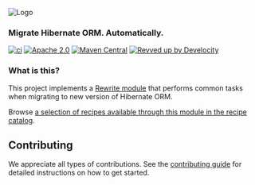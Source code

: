 ![Logo](https://github.com/openrewrite/rewrite/raw/main/doc/logo-oss.png)
### Migrate Hibernate ORM. Automatically.

[![ci](https://github.com/openrewrite/rewrite-hibernate/actions/workflows/ci.yml/badge.svg)](https://github.com/openrewrite/rewrite-hibernate/actions/workflows/ci.yml)
[![Apache 2.0](https://img.shields.io/github/license/openrewrite/rewrite-hibernate.svg)](https://www.apache.org/licenses/LICENSE-2.0)
[![Maven Central](https://img.shields.io/maven-central/v/org.openrewrite.recipe/rewrite-hibernate.svg)](https://mvnrepository.com/artifact/org.openrewrite.recipe/rewrite-hibernate)
[![Revved up by Develocity](https://img.shields.io/badge/Revved%20up%20by-Develocity-06A0CE?logo=Gradle&labelColor=02303A)](https://ge.openrewrite.org/scans)

### What is this?

This project implements a [Rewrite module](https://github.com/openrewrite/rewrite) that performs common tasks when migrating to new version of Hibernate ORM.  

Browse [a selection of recipes available through this module in the recipe catalog](https://docs.openrewrite.org/recipes/hibernate).

## Contributing

We appreciate all types of contributions. See the [contributing guide](https://github.com/openrewrite/.github/blob/main/CONTRIBUTING.md) for detailed instructions on how to get started.
